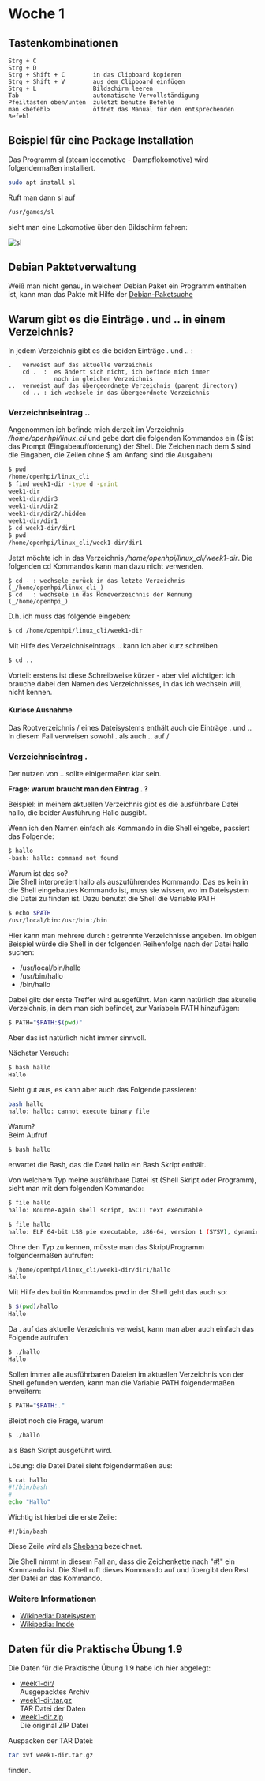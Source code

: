 # Woche 1

## Tastenkombinationen

```
Strg + C
Strg + D
Strg + Shift + C        in das Clipboard kopieren
Strg + Shift + V        aus dem Clipboard einfügen
Strg + L                Bildschirm leeren
Tab                     automatische Vervollständigung
Pfeiltasten oben/unten  zuletzt benutze Befehle
man <befehl>            öffnet das Manual für den entsprechenden Befehl
```

## Beispiel für eine Package Installation

Das Programm sl (steam locomotive - Dampflokomotive) wird folgendermaßen installiert.

```bash
sudo apt install sl
```

Ruft man dann sl auf

```bash
/usr/games/sl
```

sieht man eine Lokomotive über den Bildschirm fahren:

![sl](./../../assets/sl.png)


## Debian Paktetverwaltung
Weiß man nicht genau, in welchem Debian Paket ein Programm enthalten ist, kann
man das Pakte mit Hilfe der [Debian-Paketsuche](https://packages.debian.org/index)

## Warum gibt es die Einträge . und .. in einem Verzeichnis?
In jedem Verzeichnis gibt es die beiden Einträge .  und .. :

```
.   verweist auf das aktuelle Verzeichnis
    cd .  :  es ändert sich nicht, ich befinde mich immer 
             noch im gleichen Verzeichnis
..  verweist auf das übergeordnete Verzeichnis (parent directory)
    cd .. : ich wechsele in das übergeordnete Verzeichnis
```

### Verzeichniseintrag ..
Angenommen ich befinde mich derzeit im Verzeichnis _/home/openhpi/linux_cli_ und gebe
dort die folgenden Kommandos ein ($ ist das Prompt (Eingabeaufforderung) der Shell. 
Die Zeichen nach dem $ sind die Eingaben, die Zeilen ohne $ am Anfang sind die 
Ausgaben)

```bash
$ pwd
/home/openhpi/linux_cli
$ find week1-dir -type d -print
week1-dir
week1-dir/dir3
week1-dir/dir2
week1-dir/dir2/.hidden
week1-dir/dir1
$ cd week1-dir/dir1
$ pwd
/home/openhpi/linux_cli/week1-dir/dir1
```

Jetzt möchte ich in das Verzeichnis _/home/openhpi/linux_cli/week1-dir_. Die
folgenden cd Kommandos kann man dazu nicht verwenden.

```
$ cd - : wechsele zurück in das letzte Verzeichnis (_/home/openhpi/linux_cli_)
$ cd   : wechsele in das Homeverzeichnis der Kennung  (_/home/openhpi_)
```

D.h. ich muss das folgende eingeben:

```bash
$ cd /home/openhpi/linux_cli/week1-dir
```

Mit Hilfe des Verzeichniseintrags .. kann ich aber kurz schreiben

```bash
$ cd ..
```

Vorteil: erstens ist diese Schreibweise kürzer - aber viel wichtiger: ich brauche
dabei den Namen des Verzeichnisses, in das ich wechseln will, nicht kennen.

#### Kuriose Ausnahme
Das Rootverzeichnis / eines Dateisystems enthält auch die Einträge . und ..
In diesem Fall verweisen sowohl . als auch .. auf /

### Verzeichniseintrag .
Der nutzen von .. sollte einigermaßen klar sein.

__Frage: warum braucht man den Eintrag . ?__

Beispiel: in meinem aktuellen Verzeichnis gibt es die ausführbare Datei hallo, die
beider Ausführung Hallo ausgibt.

Wenn ich den Namen einfach als Kommando in die Shell eingebe, passiert das Folgende:

```bash
$ hallo
-bash: hallo: command not found
```

Warum ist das so?  
Die Shell interpretiert hallo als auszuführendes Kommando. Das es kein in die Shell
eingebautes Kommando ist, muss sie wissen, wo im Dateisystem die Datei zu finden
ist. Dazu benutzt die Shell die Variable PATH

```bash
$ echo $PATH
/usr/local/bin:/usr/bin:/bin
```

Hier kann man mehrere durch : getrennte Verzeichnisse angeben. Im obigen Beispiel
würde die Shell in der folgenden Reihenfolge nach der Datei hallo suchen:

- /usr/local/bin/hallo
- /usr/bin/hallo
- /bin/hallo

Dabei gilt: der erste Treffer wird ausgeführt. Man kann natürlich das akutelle
Verzeichnis, in dem man sich befindet, zur Variabeln PATH hinzufügen:

```bash
$ PATH="$PATH:$(pwd)"
```
Aber das ist natürlich nicht immer sinnvoll.

Nächster Versuch:

```bash
$ bash hallo
Hallo
```

Sieht gut aus, es kann aber auch das Folgende passieren:

```bash
bash hallo
hallo: hallo: cannot execute binary file
```

Warum?  
Beim Aufruf

```bash
$ bash hallo
```

erwartet die Bash, das die Datei hallo ein Bash Skript enthält.

Von welchem Typ meine ausführbare Datei ist (Shell Skript oder Programm), sieht
man mit dem folgenden Kommando:

```bash
$ file hallo
hallo: Bourne-Again shell script, ASCII text executable
```

```bash
$ file hallo
hallo: ELF 64-bit LSB pie executable, x86-64, version 1 (SYSV), dynamically linked, interpreter /lib64/ld-linux-x86-64.so.2, BuildID[sha1]=1dc10461ed0684ca195d2712ba9a0205d2989543, for GNU/Linux 3.2.0, not stripped
```

Ohne den Typ zu kennen, müsste man das Skript/Programm folgendermaßen aufrufen:

```bash
$ /home/openhpi/linux_cli/week1-dir/dir1/hallo
Hallo
```

Mit Hilfe des builtin Kommandos pwd in der Shell geht das auch so:

```bash
$ $(pwd)/hallo
Hallo
```

Da . auf das aktuelle Verzeichnis verweist, kann man aber auch einfach das Folgende
aufrufen:

```bash
$ ./hallo
Hallo
```

Sollen immer alle ausführbaren Dateien im aktuellen Verzeichnis von der Shell 
gefunden werden, kann man die Variable PATH folgendermaßen erweitern:

```bash
$ PATH="$PATH:."
```

Bleibt noch die Frage, warum

```bash
$ ./hallo
```

als Bash Skript ausgeführt wird.

Lösung: die Datei Datei sieht folgendermaßen aus:

```bash
$ cat hallo
#!/bin/bash
#
echo "Hallo"
```

Wichtig ist hierbei die erste Zeile:

```
#!/bin/bash
```

Diese Zeile wird als [Shebang](https://de.wikipedia.org/wiki/Shebang) bezeichnet.

Die Shell nimmt in diesem Fall an, dass die Zeichenkette nach "#!" ein Kommando ist.
Die Shell ruft dieses Kommando auf und übergibt den Rest der Datei an das Kommando.

### Weitere Informationen

- [Wikipedia: Dateisystem](https://de.wikipedia.org/wiki/Dateisystem)
- [Wikipedia: Inode](https://de.wikipedia.org/wiki/Inode)

## Daten für die Praktische Übung 1.9
Die Daten für die Praktische Übung 1.9 habe ich hier abgelegt:

- [week1-dir/](https://github.com/maroph/openhpi_linux-cli_2022/tree/main/samples/week1-dir)  
  Ausgepacktes Archiv
- [week1-dir.tar.gz](https://raw.githubusercontent.com/maroph/openhpi_linux-cli_2022/main/samples/week1-dir.tar.gz)  
  TAR Datei der Daten
- [week1-dir.zip](https://raw.githubusercontent.com/maroph/openhpi_linux-cli_2022/main/samples/week1-dir.zip)  
  Die original ZIP Datei

Auspacken der TAR Datei:

```bash
tar xvf week1-dir.tar.gz
```
finden.
